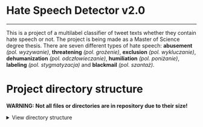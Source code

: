 # Hate Speech Detector v2.0
---
This is a project of a multilabel classifier of tweet texts whether they contain hate speech or not. The project is being made as a Master of Science degree thesis. There are seven different types of hate speech: **abusement** *(pol. wyzywanie)*, **threatening** *(pol. grożenie)*, **exclusion** *(pol. wykluczanie)*, **dehumanization** *(pol. odczłowieczanie)*, **humiliation** *(pol. poniżanie)*, **labeling** *(pol. stygmatyzacja)* and **blackmail** *(pol. szantaż)*.

# Project directory structure
**WARNING: Not all files or directories are in repository due to their size!**

<details><summary>View directory structure</summary>
  ├── data<br />
  │   ├── sady_main<br />
  │   │   ├── sady_infos_raw.csv<br />
  │   │   ├── sady_infos_sanitized.csv<br />
  │   │   ├── sady_date_annotated.csv<br />
  │   │   ├── sady_other_scores.csv<br />
  │   │   ├── sady_pac_scores.csv<br />
  │   │   ├── sady_combined.csv<br />
  │   │   ├── sady_topic_pac_scores.csv<br />
  │   │   └── sady_simple_ml_classifier.csv<br />
  │   ├── sady_main
  │   │   ├── sady_2017_0105_raw.csv
  │   │   ├── sady_2017_0105_raw_pl.csv
  │   │   ├── sady_2017_0105_part_sanitized.csv
  │   │   └── sady_2017_0105_sanitized.csv
  ├── models
  │   ├── lda
  │   │   ├── lda_wyz.pkl
  │   │   ├── lda_groz.pkl
  │   │   ├── lda_wyk.pkl
  │   │   ├── lda_odcz.pkl
  │   │   ├── lda_pon.pkl
  │   │   ├── lda_styg.pkl
  │   │   ├── lda_szan.pkl
  │   │   └── lda_vulg.pkl
  │   ├── plwordnet_3_0
  │   │   ├── LICENSE
  │   │   ├── plwordnet-3.0.xml
  │   │   ├── plwordnet-3.0-visdic.xml
  │   │   ├── readme-Eng.txt
  │   │   └── readme-Pol.txt
  │   ├── simple_ml
  │   │   ├── DT_entropy.pkl
  │   │   ├── DT_gini.pkl
  │   │   ├── RF_entropy_balanced.pkl
  │   │   ├── RF_entropy_balanced_subsample.pkl
  │   │   ├── RF_gini_balanced.pkl
  │   │   ├── RF_gini_balanced_subsample.pkl
  │   │   ├── SV_linear_1_0.pkl
  │   │   ├── SV_poly_3_1_0.pkl
  │   │   └── SV_poly_5_1_0.pkl
  ├── charts
  │   ├── initial_data_analysis
  │   │   ├── cardinalities.png
  │   │   └── percentages.png
  |   ├── lexical_classifier
  │   │   ├── acc_fa_wyz.png
  │   │   ├── acc_fa_groz.png
  │   │   ├── acc_fa_wyk.png
  │   │   ├── acc_fa_odcz.png
  │   │   ├── acc_fa_pon.png
  │   │   ├── acc_fa_styg.png
  │   │   ├── acc_fa_szan.png
  │   │   └── conf_matrices.png
  │   └── simple_ml_classifier
  │   │   ├── cms_DT_entropy.png
  │   │   ├── cms_DT_gini.png
  │   │   ├── cms_RF_entropy_balanced.png
  │   │   ├── cms_RF_entropy_balanced_subsample.png
  │   │   ├── cms_RF_gini_balanced.png
  │   │   ├── cms_RF_gini_balanced_subsample.png
  │   │   ├── cms_SV_linear_1_0.png
  │   │   ├── cms_SV_poly_3_1_0.png
  │   │   ├── cms_SV_poly_5_1_0.png
  │   │   ├── best_model.png
  │   │   └── model_acc_f1.png
  ├── WebScraping.ipynb
  ├── TweetSanitizer.ipynb
  ├── AnnotatedDataAnalysis.ipynb
  ├── VulgarPhrasesDict.ipynb
  ├── DataDuplicator.ipynb
  ├── InitialDataAnalysis.ipynb
  ├── LexicalClassifier.ipynb
  ├── SimpleMLClassifier.ipynb
  └── README.md
</details>
